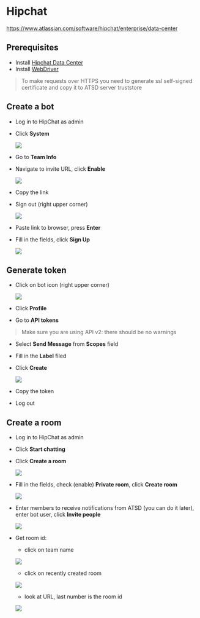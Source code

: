 # Hipchat

https://www.atlassian.com/software/hipchat/enterprise/data-center

## Prerequisites

* Install [Hipchat Data Center](hipchat_data_center_install.md)
* Install [WebDriver](README.md#install-web-driver)

> To make requests over HTTPS you need to generate ssl self-signed certificate and copy it to ATSD server truststore

## Create a bot

* Log in to HipChat as admin
* Click **System**

    ![](images/system.png)

* Go to **Team Info**
* Navigate to invite URL, click **Enable**

    ![](images/invite_url.png)

* Copy the link
* Sign out (right upper corner)

    ![](images/sign_out.png)

* Paste link to browser, press **Enter**
* Fill in the fields, click **Sign Up**

    ![](images/atsd_bot.png)
    
## Generate token

* Click on bot icon (right upper corner)

    ![](images/bot_icon.png)
    
* Click **Profile**
* Go to **API tokens**

> Make sure you are using API v2: there should be no warnings

* Select **Send Message** from **Scopes** field
* Fill in the **Label** filed
* Click **Create**

    ![](images/token.png)

* Copy the token
* Log out

## Create a room

* Log in to HipChat as admin
* Click **Start chatting**
* Click **Create a room**
    
    ![](images/create_room.png)
    
* Fill in the fields, check (enable) **Private room**, click **Create room**

    ![](images/private_room.png)
    
* Enter members to receive notifications from ATSD (you can do it later), enter bot user, click **Invite people**

    ![](images/invite_bot.png)

* Get room id:
    * click on team name
    
    ![](images/team_name.png)
    
    * click on recently created room
    
    ![](images/created_room.png)
    
    * look at URL, last number is the room id
    
    ![](images/room_url.png) 
    


